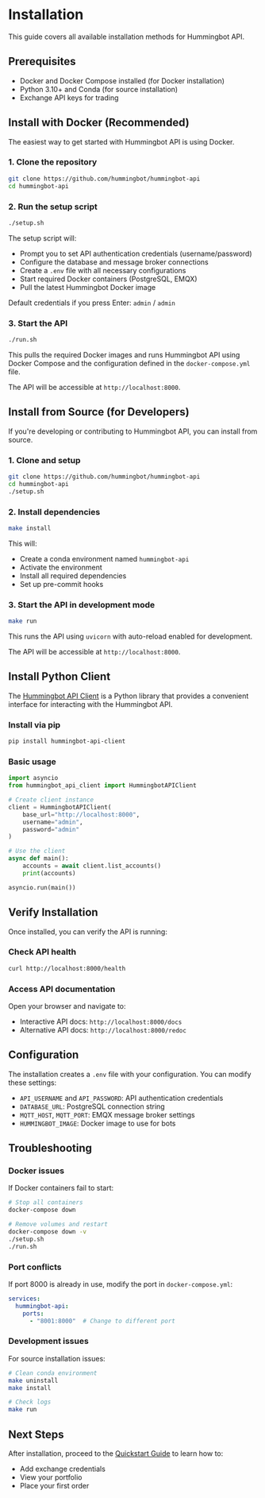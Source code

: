 # Installation

This guide covers all available installation methods for Hummingbot API.

## Prerequisites

- Docker and Docker Compose installed (for Docker installation)
- Python 3.10+ and Conda (for source installation)
- Exchange API keys for trading

## Install with Docker (Recommended)

The easiest way to get started with Hummingbot API is using Docker.

### 1. Clone the repository

```bash
git clone https://github.com/hummingbot/hummingbot-api
cd hummingbot-api
```

### 2. Run the setup script

```bash
./setup.sh
```

The setup script will:

- Prompt you to set API authentication credentials (username/password)
- Configure the database and message broker connections
- Create a `.env` file with all necessary configurations
- Start required Docker containers (PostgreSQL, EMQX)
- Pull the latest Hummingbot Docker image

Default credentials if you press Enter: `admin` / `admin`

### 3. Start the API

```bash
./run.sh
```

This pulls the required Docker images and runs Hummingbot API using Docker Compose and the configuration defined in the `docker-compose.yml` file.

The API will be accessible at `http://localhost:8000`.

## Install from Source (for Developers)

If you're developing or contributing to Hummingbot API, you can install from source.

### 1. Clone and setup

```bash
git clone https://github.com/hummingbot/hummingbot-api
cd hummingbot-api
./setup.sh
```

### 2. Install dependencies

```bash
make install
```

This will:
- Create a conda environment named `hummingbot-api`
- Activate the environment
- Install all required dependencies
- Set up pre-commit hooks

### 3. Start the API in development mode

```bash
make run
```

This runs the API using `uvicorn` with auto-reload enabled for development.

The API will be accessible at `http://localhost:8000`.

## Install Python Client

The [Hummingbot API Client](https://github.com/hummingbot/hummingbot-api-client) is a Python library that provides a convenient interface for interacting with the Hummingbot API.

### Install via pip

```bash
pip install hummingbot-api-client
```

### Basic usage

```python
import asyncio
from hummingbot_api_client import HummingbotAPIClient

# Create client instance
client = HummingbotAPIClient(
    base_url="http://localhost:8000",
    username="admin",
    password="admin"
)

# Use the client
async def main():
    accounts = await client.list_accounts()
    print(accounts)

asyncio.run(main())
```

## Verify Installation

Once installed, you can verify the API is running:

### Check API health

```bash
curl http://localhost:8000/health
```

### Access API documentation

Open your browser and navigate to:
- Interactive API docs: `http://localhost:8000/docs`
- Alternative API docs: `http://localhost:8000/redoc`

## Configuration

The installation creates a `.env` file with your configuration. You can modify these settings:

- `API_USERNAME` and `API_PASSWORD`: API authentication credentials
- `DATABASE_URL`: PostgreSQL connection string
- `MQTT_HOST`, `MQTT_PORT`: EMQX message broker settings
- `HUMMINGBOT_IMAGE`: Docker image to use for bots

## Troubleshooting

### Docker issues

If Docker containers fail to start:

```bash
# Stop all containers
docker-compose down

# Remove volumes and restart
docker-compose down -v
./setup.sh
./run.sh
```

### Port conflicts

If port 8000 is already in use, modify the port in `docker-compose.yml`:

```yaml
services:
  hummingbot-api:
    ports:
      - "8001:8000"  # Change to different port
```

### Development issues

For source installation issues:

```bash
# Clean conda environment
make uninstall
make install

# Check logs
make run
```

## Next Steps

After installation, proceed to the [Quickstart Guide](/hummingbot-api/quickstart) to learn how to:
- Add exchange credentials
- View your portfolio
- Place your first order